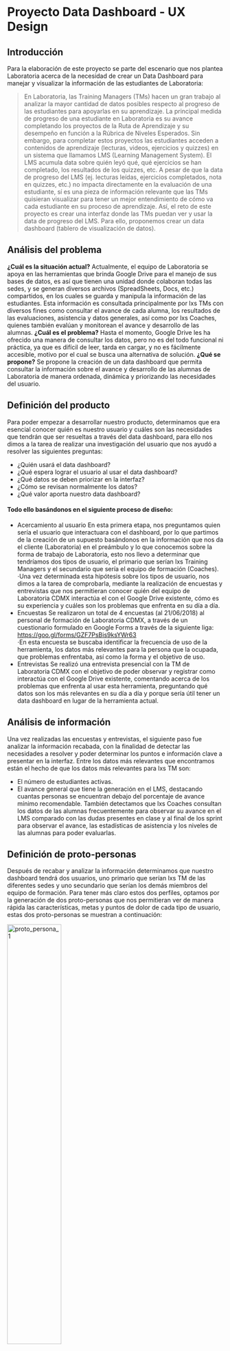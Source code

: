# Proyecto Data Dashboard - UX Design
## Introducción
Para la elaboración de este proyecto se parte del escenario que nos plantea Laboratoria acerca de la necesidad de crear un Data Dashboard para manejar y visualizar la información de las estudiantes de Laboratoria:
>En Laboratoria, las Training Managers (TMs) hacen un gran trabajo al analizar la mayor cantidad de datos posibles respecto al progreso de las estudiantes para apoyarlas en su aprendizaje.
>La principal medida de progreso de una estudiante en Laboratoria es su avance completando los proyectos de la Ruta de Aprendizaje y su desempeño en función a la Rúbrica de Niveles Esperados. Sin embargo, para completar estos proyectos las estudiantes acceden a contenidos de aprendizaje (lecturas, videos, ejercicios y quizzes) en un sistema que llamamos LMS (Learning Management System). El LMS acumula data sobre quién leyó qué, qué ejercicios se han completado, los resultados de los quizzes, etc.
>A pesar de que la data de progreso del LMS (ej. lecturas leídas, ejercicios completados, nota en quizzes, etc.) no impacta directamente en la evaluación de una estudiante, sí es una pieza de información relevante que las TMs quisieran visualizar para tener un mejor entendimiento de cómo va cada estudiante en su proceso de aprendizaje.
>Así, el reto de este proyecto es crear una interfaz donde las TMs puedan ver y usar la data de progreso del LMS. Para ello, proponemos crear un data dashboard (tablero de visualización de datos).
## Análisis del problema
**¿Cuál es la situación actual?**
Actualmente,  el equipo de Laboratoria se apoya en las herramientas que brinda Google Drive para el manejo de sus bases de datos, es así que tienen una unidad donde colaboran todas las sedes, y se generan diversos archivos (SpreadSheets, Docs, etc.) compartidos, en los cuales se guarda y manipula la información de las estudiantes. 
Esta información es consultada principalmente por lxs TMs con diversos fines como consultar el avance de cada alumna, los resultados de las evaluaciones, asistencia y datos generales, así como  por lxs Coaches, quienes también evalúan y monitorean el avance y desarrollo de las alumnas.
**¿Cuál es el problema?**
Hasta el momento, Google Drive les ha ofrecido una manera de consultar los datos, pero no es del todo funcional ni práctica, ya que es difícil de leer, tarda en cargar, y no es fácilmente accesible, motivo por el cual se busca una alternativa de solución.
**¿Qué se propone?**
Se propone la creación de un data dashboard que permita consultar la información sobre el avance y desarrollo de las alumnas de Laboratoria de manera ordenada, dinámica y priorizando las necesidades del usuario.
## Definición del producto
Para poder empezar a desarrollar nuestro producto, determinamos que era esencial conocer quién es nuestro usuario y cuáles son las necesidades que tendrán que ser resueltas a través del data dashboard, para ello nos dimos a la tarea de realizar una investigación del usuario que nos ayudó a resolver las siguientes preguntas: 
* ¿Quién usará el data dashboard?
* ¿Qué espera lograr el usuario al usar el data dashboard?
* ¿Qué datos se deben priorizar en la interfaz?
* ¿Cómo se revisan normalmente los datos?
* ¿Qué valor aporta nuestro data dashboard?
#### Todo ello basándonos en el siguiente proceso de diseño:
* Acercamiento al usuario
En esta primera etapa, nos preguntamos quien sería el usuario que interactuara con el dashboard, por lo que partimos de la creación de un supuesto basándonos en la información que nos da el cliente (Laboratoria) en el preámbulo y  lo que conocemos sobre la forma de trabajo de Laboratoria, esto nos llevo a determinar que tendríamos dos tipos de usuario, el primario que serían lxs Training Managers y el secundario que sería el equipo de formación (Coaches).
⋅Una vez determinada esta hipótesis sobre los tipos de usuario, nos dimos a la tarea de comprobarla, mediante la realización de encuestas y entrevistas que nos permitieran conocer quién del equipo de Laboratoria CDMX interactúa el con el Google Drive existente, cómo es su experiencia y cuáles son los problemas que enfrenta en su día a día.
* Encuestas
Se realizaron un total de 4 encuestas (al 21/06/2018) al personal de formación de Laboratoria CDMX, a través de un cuestionario formulado en Google Forms a través de la siguiente liga:  https://goo.gl/forms/GZF7PsBis9ksYWr63  
⋅En esta encuesta se buscaba identificar la frecuencia de uso de la herramienta, los datos más relevantes para la persona que la ocupada, que problemas enfrentaba, así como la forma y el objetivo de uso.
* Entrevistas
Se realizó una entrevista presencial con la TM de Laboratoria CDMX con el objetivo de poder observar y registrar como interactúa con el Google Drive existente, comentando acerca de los problemas que enfrenta al usar esta herramienta, preguntando qué datos son los más relevantes en su día a día y porque sería útil tener un data dashboard en lugar de la herramienta actual.
## Análisis de información
Una vez realizadas las encuestas y entrevistas, el siguiente paso fue analizar la información recabada, con la finalidad de detectar las necesidades a resolver y poder determinar los puntos e información clave a presentar en la interfaz.
Entre los datos más relevantes que encontramos están el hecho de que los datos más relevantes para lxs TM son:
* El número de estudiantes activas.
* El avance general que tiene la generación en el LMS, destacando cuantas personas se encuentran debajo del porcentaje de avance mínimo recomendable.
También detectamos que lxs Coaches consultan los datos de las alumnas frecuentemente para observar su avance en el LMS comparado con las dudas presentes en clase y  al final de los sprint para observar el avance, las estadísticas de asistencia y los niveles de las alumnas para poder evaluarlas.
## Definición de proto-personas
Después de recabar y analizar la información determinamos que nuestro dashboard tendrá dos usuarios, uno primario que serían lxs TM de las diferentes sedes y uno secundario que serían los demás miembros del equipo de formación.
Para tener más claro estos dos perfiles, optamos por la generación de dos proto-personas que nos permitieran ver de manera rápida las características, metas y puntos de dolor de cada tipo de usuario, estas dos proto-personas se muestran a continuación:

<img src=/ux/media/jpg/proto_persona_1.jpg alt="proto_persona_1" width="50%" height="50%">

_Proto-persona del usuario principal_

<img src=/ux/media/jpg/proto_persona_2.jpg alt="proto_persona_2" width="50%" height="50%"> 

_Proto-persona del usuario secundario_

## Definición de requerimientos
Con toda la información disponible hasta el momento, generamos una lista de requerimientos básicos para que la experiencia del usuario con nuestra interfaz sea favorable, estos requerimientos se plantean como parte integral del MVP a entregar en el primer sprint y son:
- Que la primera tarea a realizar por el usuario en la interfaz será ingresar su nombre y sede a la que pertenece.
- Si se detecta que no se ingresaron los datos de inicio necesarios, la plataforma deberá enviar un mensaje de error.
- A al entrar el dashboard deberá despliegar en la pantalla principal los datos que se detectaron como más relevantes:
    * Número de estudiantes activas en generación de la sede del usuario.
    * Avance general en el LMS, destacando el número de alumnas debajo del avance mínimo esperado.
- Paralelamente, se debe presentar una barra lateral que indique al usuario el nombre con el que se ha logueado, y los filtros para cambiar de sede o generación que quiere consultar.
- Estos filtros deberán ser accionados mediante un botón
- Deberá existir la opción de cerrar sesión
- La interfaz debe ser sencilla y legible
- Todos los datos y gráficas mostrados deberán ser accionables (aportar información que ayude a la toma de decisiones)
## Proceso de sketching
**Sketch inicial**
Partiendo del preámbulo y del conocimiento previo sobre la forma de trabajar de Laboratoria, se escribio un pseudocódigo que nos dijera las acciones básicas que deberán ocurrir en nuestra plataforma, una vez realizada esta actividad se tradujeron los pasos del pseudocódigo a un diagrama de flujo.

<img src=/ux/media/png/Data_Dashboard-Diagrama_de_flujo_1.png alt="segunda_propuesta_de_sketch" width="50%" height="50%">

_Diagrama de flujo de las acciones básicas_

Siguiendo este diagrama de flujo, se elaboró un sketch de lo que para nosotras sería lo más importante para una TM.

<img src=/ux/media/gif/propuesta_sketch_01.gif alt="segunda_propuesta_de_sketch" width="50%" height="50%">

_Primera propuesta de sketch antes de acercarnos al usuario_

<img src=/ux/media/gif/propuesta_sketch_02.gif alt="segunda_propuesta_de_sketch" width="50%" height="50%">

_Segunda propuesta de sketch antes de acercarnos al usuario_

**Adaptación del sketch**
Teniendo como base el sketch inicial, se realizó una adaptación tomando en cuenta la información obtenida mediante la entrevista y las encuestas.

<img src=/ux/media/gif/sketch_desktop_v2.gif alt="segunda_propuesta_de_sketch_desktop" width="50%" height="50%">

_Propuesta de sketch para escritorio despúes de acercarnos al usuario_

<img src=/ux/media/gif/sketch_mobile_v2.gif alt="segunda_propuesta_de_sketch_mobile" width="25%" height="25%">

_Propuesta de sketch para movil despúes de acercarnos al usuario_

**Testeo del sketch**
Esta adaptación del sketch se lleva a prueba con dos usuarios potenciales para obtener su feedback y detectar puntos a mejorar.
Entre las observaciones más importantes que nos hicieron esta el buscar una alternativa para la palabra _filtrar_, ya que esta genera confusiones y no dice exactamente al usuario para que sirve el botón donde se usa.
**Elaboración de wireframes**
Como siguiente paso para el desarrollo de la interfaz, desarrollamos los wireframes de nuestra versión para desktop, agregandole el feedback recibido durante el testeo del sketch. Este wireframe se subio a la aplicación de marvel para poder hacer una nueva ronda de testeo con nuestros usuarios.
El wireframe de la versión desktop puede consultarse en https://marvelapp.com/949ci11
**Testeo del wireframe**
Una vez realizado el wireframe, se realizo una prueba de usuario con la participación de la training manager de Ciudad de México, en la cual se asignaron las siguientes tareas a realizar interactuando con el wireframe:
 - Loguearse en la plataforma como si fuera la trainin manager de Lima
 - Encontrar cuantas estudiantes activas hay en el turno PM de la 5a generación de Lima
 - Encontrar la información correspondiente a la 4a generación de Ciudad de México
 - Encontrar cuantas estudiantes estuvieron por debajo del 60% de avance en el LMS en la 4a generación de la Ciudad de México
 - Cerrar sesión
Durante estas pruebas se tomaron notas de los puntos conflictivos al momento de realizar las tareas, y se hicieron anotaciones con base en el feedback del usuario, destacando puntos como la necesidad de agregar un botón de busqueda que permita buscar a una alumna en específico y agregar secciones a la interfaz donde se despliegue el listado de alumnas ya sea por su avance en el LMS o el turno en el que se encuentren.
## Diseño de la interfaz de usuario
Debido a que nuestro cliente tiene una imagen corporativa establecida, hicimos uso de los colores y tipografías usados dentro de su sistema de branding (https://www.behance.net/gallery/62847359/Laboratoria-Re-Branding) para que nuestra plataforma sea coherente con los demás elementos que conforman Laboratoria.
* Selección de paleta de colores
Los colores primarios a utilizar dentro de la interfaz son:

<img src=/ux/media/png/colores-laboratoria.png alt="colores-primarios" width="50%" height="50%">

Auxiliandonos de los siguientes colores para la creación de contrastes:

<img src=/ux/media/png/colores-contraste-laboratoria.png alt="colores-primarios" width="50%" height="50%">

* Selección de tipografía

Sobre la tipografía se selecciono la familia tipográfica **Open Sans**, ya que es una de las familias oficiales usadas por Laboratoria y al ser una tipografía tipo sans serif, tiene un carácter moderno y una buena legibilidad, además de ser compatible tanto con dispositivos de escritorio como móviles.
## Elaboración de prototipo
Con base en la información recabada durante el proceso de UX, y con las delimitaciones para el diseño de la interfaz establecidas, se elaboro un prototipo en Adobe XD que mostrará cual era nuestro ideal a alcanzar en terminos de estructura, diseño visual y funcionalidades.
Se puede consultar el prototipo en la siguiente liga:
https://xd.adobe.com/view/8c8a6882-d344-4a2d-5c7d-4e431171abc4-fabb/
Este prototipo nos sirvió de guía al momento de maquetar la interfaz definitiva y nos ayudo a establecer la lógica a seguir, así como las funciones necesarias para ejecutar las interacciones deseadas.

## Prueba de Interfaz Móvil.

Despues de maquetar la interfaz, se decidió hacer una prueba directamente con un usuario, el cual participó desde un dispositivo móvil. De esa interacción se obtuvó feedback sobre los siguientes puntos:

 _Pantalla de LogIn (versión móvil) demasiado estrecha, no se distinguía bien el texto._

<img src=/ux/media/jpg/TestConUser5.jpeg alt="userInteraction1" width="50%" height="50%">

_Borde Negro de menú de navegación (versión móvil), genera distracción._

<img src=/ux/media/jpg/TestConUser2.jpeg alt="userInteraction2" width="50%" height="50%">

Se hicieron los cambios correspondientes obteniendo la versión definitiva.